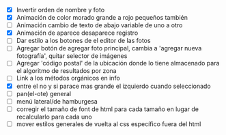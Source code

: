 - [x] Invertir orden de nombre y foto
- [x] Animación de color morado grande a rojo pequeños también
- [ ] Animación cambio de texto de abajo variable de uno a otro
- [x] Animación de aparece desaparece registro
- [ ] Dar estilo a los botones de el editor de las fotos
- [ ] Agregar botón de agregar foto principal, cambia a 'agregar nueva fotografía', quitar selector de imágenes
- [ ] Agregar 'código postal' de la ubicación donde lo tiene almacenado para el algoritmo de resultados por zona
- [ ] Link a los métodos orgánicos en info
- [x] entre el no y si parace mas grande el izquierdo cuando seleccionado 
- [ ] pan(el-ote) general
- [ ] menú lateral/de hamburgesa
- [ ] corregir el tamaño de font de html para cada tamaño en lugar de recalcularlo para cada uno
- [ ] mover estilos generales de vuelta al css específico fuera del html